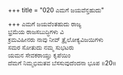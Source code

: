 +++
title = "020 ಎಮಗೆ ಜಯವೆನ್ತಹುದು"

+++
ಎಮಗೆ ಜಯವೆಂತಹುದು ರಾಜ್ಯ  
ಭ್ರಮೆಯ ರಾಜಸಬುದ್ಧಿಗಳು ವಿ  
ಕ್ರಮವಿಹೀನರು ನಾವು ನೀವ್ ತ್ರೈಲೋಕ್ಯವಿಜಯಿಗಳು  
ಸಮರ ಸೋತುದು ನಮ್ಮ ಸುಭಟರು  
ಯಮನ ಸೇವಕರಾಯ್ತು ಕೃಪೆಯಿಂ  
ದೆಮಗೆ ನಿಮ್ಮಭಿಮತವ ಬೆಸಸುವುದೆಂದನಾ ಭೂಪ       ॥20॥